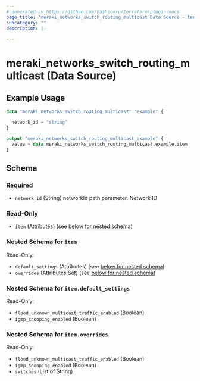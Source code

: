 ```yaml
---
# generated by https://github.com/hashicorp/terraform-plugin-docs
page_title: "meraki_networks_switch_routing_multicast Data Source - terraform-provider-meraki"
subcategory: ""
description: |-
  
---
```


# meraki_networks_switch_routing_multicast (Data Source)



## Example Usage

```terraform
data "meraki_networks_switch_routing_multicast" "example" {

  network_id = "string"
}

output "meraki_networks_switch_routing_multicast_example" {
  value = data.meraki_networks_switch_routing_multicast.example.item
}
```

<!-- schema generated by tfplugindocs -->
## Schema

### Required

- `network_id` (String) networkId path parameter. Network ID

### Read-Only

- `item` (Attributes) (see [below for nested schema](#nestedatt--item))

<a id="nestedatt--item"></a>
### Nested Schema for `item`

Read-Only:

- `default_settings` (Attributes) (see [below for nested schema](#nestedatt--item--default_settings))
- `overrides` (Attributes Set) (see [below for nested schema](#nestedatt--item--overrides))

<a id="nestedatt--item--default_settings"></a>
### Nested Schema for `item.default_settings`

Read-Only:

- `flood_unknown_multicast_traffic_enabled` (Boolean)
- `igmp_snooping_enabled` (Boolean)


<a id="nestedatt--item--overrides"></a>
### Nested Schema for `item.overrides`

Read-Only:

- `flood_unknown_multicast_traffic_enabled` (Boolean)
- `igmp_snooping_enabled` (Boolean)
- `switches` (List of String)
